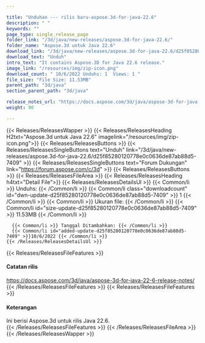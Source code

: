 ```yaml
---

title: "Unduhan --- rilis baru-aspose.3d-for-java-22.6"
description: " "
keywords: ""
page_type: single_release_page
folder_link: "/3d/java/new-releases/aspose.3d-for-java-22.6/"
folder_name: "Aspose.3d untuk Java 22.6"
download_link: "/3d/java/new-releases/aspose.3d-for-java-22.6/d25f85280120778e0c0636de87ab88d5-7409"
download_text: "Unduh"
intro_text: "It contains Aspose.3D for Java 22.6 release."
image_link: "/resources/img/zip-icon.png"
download_count: " 10/6/2022 Unduhs: 1  Views: 1 "
file_size: "File Size: 11.53MB"
parent_path: "3d/java"
section_parent_path: "3d/java"

release_notes_url: "https://docs.aspose.com/3d/java/aspose-3d-for-java-22-6-release-notes/"
weight: 90

---
```


{{< Releases/ReleasesWapper >}}
  {{< Releases/ReleasesHeading H2txt="Aspose.3d untuk Java 22.6" imagelink="/resources/img/zip-icon.png">}}
  {{< Releases/ReleasesButtons >}}
    {{< Releases/ReleasesSingleButtons text="Unduh" link="/3d/java/new-releases/aspose.3d-for-java-22.6/d25f85280120778e0c0636de87ab88d5-7409" >}}
    {{< Releases/ReleasesSingleButtons text="Forum Dukungan" link="https://forum.aspose.com/c/3d" >}}
  {{< Releases/ReleasesButtons >}}
  {{< Releases/ReleasesFileArea >}}
    {{< Releases/ReleasesHeading h4txt="Detail File">}}
    {{< Releases/ReleasesDetailsUl >}}
      {{< Common/li >}} Unduhs: {{< /Common/li >}}
      {{< Common/li class="downloadcount" id="dwn-update-d25f85280120778e0c0636de87ab88d5-7409" >}} 1 {{< /Common/li >}}
      {{< Common/li >}} Ukuran file: {{< /Common/li >}}
      {{< Common/li id="size-update-d25f85280120778e0c0636de87ab88d5-7409" >}} 11.53MB {{< /Common/li >}}

      {{< Common/li >}} Tanggal Ditambahkan: {{< /Common/li >}}
      {{< Common/li id="added-update-d25f85280120778e0c0636de87ab88d5-7409" >}}10/6/2022 {{< /Common/li >}}
    {{< /Releases/ReleasesDetailsUl >}}

  {{< Releases/ReleasesFileFeatures >}}
      <h4>Catatan rilis</h4><div><a href='https://docs.aspose.com/3d/java/aspose-3d-for-java-22-6-release-notes/'>https://docs.aspose.com/3d/java/aspose-3d-for-java-22-6-release-notes/</a></div>
  {{< /Releases/ReleasesFileFeatures >}}
  {{< Releases/ReleasesFileFeatures >}}
      <h4>Keterangan</h4><div class="HTMLDescription">Ini berisi Aspose.3d untuk rilis Java 22.6.</div>
  {{< /Releases/ReleasesFileFeatures >}}
 {{< /Releases/ReleasesFileArea >}}
{{< /Releases/ReleasesWapper >}}


